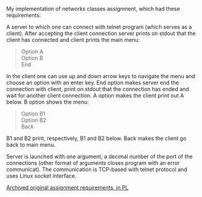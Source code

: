 My implementation of networks classes assignment, which had these requirements:

A server to which one can connect with telnet program (which serves as a client). After accepting the client connection server prints on stdout that the client has connected and client prints the main menu:

> Option A  
> Option B  
> End

In the client one can use up and down arrow keys to navigate the menu and choose an option with an enter key. End option makes server end the connection with client, print on stdout that the connection has ended and wait for another client connection.
A option makes the client print out A below. B option shows the menu:

> Option B1  
> Option B2  
> Back

B1 and B2 print, respectively, B1 and B2 below. Back makes the client go back to main menu.

Server is launched with one argument, a decimal number of the port of the connections (other format of arguments closes program with an error communicat). The communication is TCP-based with telnet protocol and uses Linux socket interface.

[Archived original assignment requirements, in PL](https://web.archive.org/web/20180923121722/http://students.mimuw.edu.pl/~nk385744/folders/SIK/zadania/zadanie_1.txt)
